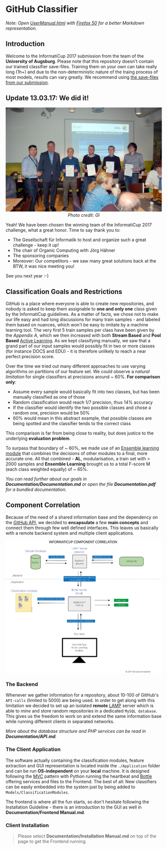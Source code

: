 # GitHub Classifier

_Note: Open [UserManual.html](UserManual.html) with [Firefox 50](https://ftp.mozilla.org/pub/firefox/releases/50.1.0/) for a better Markdown representation._

## Introduction

Welcome to the InformatiCup 2017 submission from the team of the **University of Augsburg**.
Please note that this repository doesn't contain our trained classifier save-files. Training them on your own can take really long (1h+) 
and due to the non-deterministic nature of the traing process of most models, results can vary greatly. We recommend using [the save-files from our submission](https://drive.google.com/drive/folders/0B3nBoE608aQyaG9iZkk0UFFpSm8).


## Update 13.03.17: We did it!
<p style="text-align:center" align="center">
  <img src="Documentation/team-augsburg.jpg"  width="600px">
  <br>
  <span style="font-style:italic">Photo credit: GI</span>
</p>

Yeah! We have been chosen the winning team of the InformatiCup 2017 challenge, what a great honor. Time to say thank you to:

* The Gesellschaft für Informatik to host and organize such a great challenge - keep it up!
* The chair of Organic Computing with Jörg Hähner
* The sponsoring companies
* Moreover: Our competitors - we saw many great solutions back at the BTW, it was nice meeting you!

See you next year :-)

## Classification Goals and Restrictions

GitHub is a place where everyone is able to create new repositories, and nobody is asked to keep them assignable to **one and only one** class given by the InformatiCup guidelines. As a matter of facts, we chose not to make our life easy and had long discussions for many train samples - and labeled them based on nuances, which won't be easy to imitate by a machine learning tool. The very first 5 train samples per class have been given by the _Appendix A_, which we then increased with both **Stream Based** and **Pool Based** [Active Learning](https://en.wikipedia.org/wiki/Active_learning_(machine_learning)). As we kept classifying manually, we saw that a grand part of our input samples would possibly fit in two or more classes (for instance DOCS and EDU) - it is therefore unlikely to reach a near perfect precision score.

Over the time we tried out many different approaches to use varying algorithms on partitions of our feature set. We could observe a _natural limitation_ for single classifiers at precisions around ~ 60%. **For comparison only**:

* Assume every sample would basically fit into two classes, but has been manually classified as one of those
* Random classification would reach 1/7 precision, thus 14% accuracy
* If the classifier would identify the two possible classes and chose a random one, precision would be 50%
* 60% would mean in this abstract example, that possible classes are being spotted and the classifier tends to the correct class

This comparison is far from being close to reality, but does justice to the underlying **evaluation problem**.

To surpass that boundary of ~ 60%, we made use of an [Ensemble learning module](https://en.wikipedia.org/wiki/Ensemble_learning) that combines the decisions of other modules to a final, more accurate one. All that combined - **AL**, modularisation, a train set with > 2000 samples and **Ensemble Learning** brought us to a total F-score M (each class weighted equally) of ~ 65%.

_You can read further about our goals in **Documentation/Documentation.md** or open the file **Documentation.pdf** for a bundled documentation._

## Component Correlation

Because of the need of a shared information base and the dependency on the [GitHub API](https://developer.github.com/v3/), we decided to **encapsulate** a few **main concepts** and connect them through few well defined interfaces. This leaves us basically with a remote backend system and multiple client applications.

<img src="/Documentation/component_correlation.png">

### The Backend

Whenever we gather information for a repository, about 10-100 of GitHub's `API-calls` (limited to 5000) are being used. In order to get along with this limitation we decided to set up an isolated **remote** [LAMP](https://en.wikipedia.org/wiki/LAMP_(software_bundle)) server which is able to _mine_ and store random repositories in a dedicated `MySQL database`. This gives us the freedom to work on and extend the same information base while running different clients in separated networks.

_More about the database structure and PHP services can be read in **Documentation/API.md**._

### The Client Application

The software actually containing the classification modules, feature extraction and GUI representation is located inside the  `./Application` folder and can be run **OS-independent** on your **local** machine. It is designed following the [MVC](https://en.wikipedia.org/wiki/Model%E2%80%93view%E2%80%93controller) pattern with Python running the heartbeat and [Bottle](https://en.wikipedia.org/wiki/Bottle_(web_framework)) offering services and files to the Frontend. The best of all: New classifiers can be easily embedded into the system just by being added to `Models/ClassificationModules`.

The frontend is where all the fun starts, so don't hesitate following the Installation Guideline - there is an introduction to the GUI as well in **Documentation/Frontend Manual.md**.

### Client Installation

> Please select **Documentation/Installation Manual.md** on top of the page to get the Frontend running.
